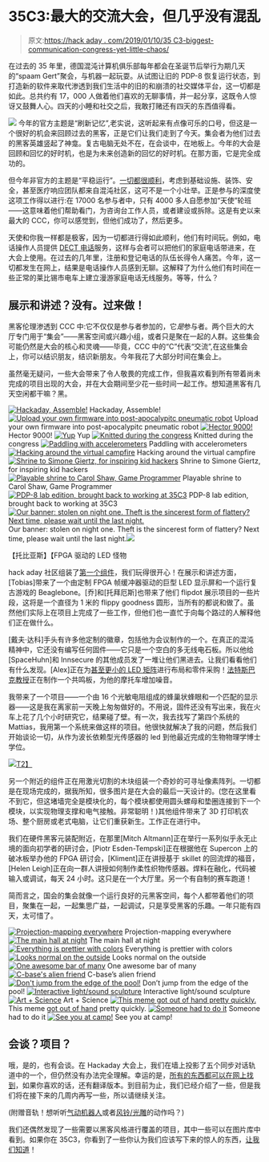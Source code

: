 # 35C3:最大的交流大会，但几乎没有混乱

> 原文:[https://hack aday . com/2019/01/10/35 C3-biggest-communication-congress-yet-little-chaos/](https://hackaday.com/2019/01/10/35c3-biggest-communication-congress-yet-little-chaos/)

在过去的 35 年里，德国混沌计算机俱乐部每年都会在圣诞节后举行为期几天的“spaam Gert”聚会，与机器一起玩耍。从试图让旧的 PDP-8 恢复运行状态，到打造新的软件来取代渗透到我们生活中的旧的和崩溃的社交媒体平台，这一切都是如此。总共约有 17，000 人做着他们喜欢的无聊事情，并一起分享，这既令人惊讶又鼓舞人心。四天的小睡和社交之后，我敢打赌还有四天的东西值得看。

[![](../Images/5679f326892b76bce444d0ede8198ec5.png)](https://hackaday.com/wp-content/uploads/2019/01/35c3_logo.png) 今年的官方主题是“刷新记忆”,老实说，这听起来有点像可乐的口号，但这是一个很好的机会来回顾过去的黑客，正是它们让我们走到了今天。集会者为他们过去的黑客英雄竖起了神龛。复古电脑无处不在，在会谈中，在地板上。今年的大会是回顾和回忆的好时机，也是为未来创造新的回忆的好时机。在那方面，它是完全成功的。

但今年非官方的主题是“平稳运行”。[一切都很顺利](https://media.ccc.de/v/35c3-9576-35c3_infrastructure_review)，考虑到基础设施、装饰、安全，甚至医疗响应团队都来自混沌社区，这可不是一个小壮举。正是参与的深度使这项工作得以进行:在 17000 名参与者中，只有 4000 多人自愿参加“天使”轮班——这意味着他们帮助看门，为咨询台工作人员，或者建设或拆除。这是有史以来最大的 CCC，你可以感觉到，但他们成功了，然后更多。

天使和你我一样都是极客，因为一切都进行得如此顺利，他们有时间玩。例如，电话操作人员提供 [DECT 电话](https://en.wikipedia.org/wiki/Digital_Enhanced_Cordless_Telecommunications)服务，这样与会者可以把他们的家庭电话带进来，在大会上使用。在过去的几年里，注册和登记电话的队伍长得令人痛苦。今年，这一切都发生在网上，结果是电话操作人员感到无聊。这解释了为什么他们有时间在一些正常的莱比锡市电车上建立漫游家庭电话无线服务。等等，什么？

## 展示和讲述？没有。过来做！

黑客伦理渗透到 CCC 中:它不仅仅是参与者参加的，它*是*参与者。两个巨大的大厅专门用于“集会”——黑客空间或兴趣小组，或者只是聚在一起的人群。这些集会可能仍然是大会的核心和灵魂——毕竟，CCC 中的“C”代表“交流”,在这些集会上，你可以结识朋友，结识新朋友。今年我花了大部分时间在集会上。

虽然毫无疑问，一些大会带来了令人敬畏的完成工作，但我喜欢看到所有带着尚未完成的项目出现的大会，并在大会期间至少花一些时间一起工作。想知道黑客有几天空闲都干嘛？黑。

 [![Hackaday, Assemble!](../Images/7caa4f08aaa2269f33c12ff4188a1f99.png "SONY DSC")](https://hackaday.com/2019/01/10/35c3-biggest-communication-congress-yet-little-chaos/sony-dsc-102/) Hackaday, Assemble! [![Upload your own firmware into post-apocalypitc pneumatic robot](../Images/0b1ae9937d2e0ef9023cded9bddfa3ca.png "img_20181227_203504")](https://hackaday.com/img_20181227_203504/) Upload your own firmware into post-apocalypitc pneumatic robot [![Hector 9000!](../Images/07bf3256b03c79e9cab37349163b89d2.png "dsc00885_thumbnail")](https://hackaday.com/dsc00885_thumbnail/) Hector 9000! [![Yup](../Images/94cc0bed533006f31dd04807f4ca0f74.png "dsc00910_bright")](https://hackaday.com/dsc00910_bright/) Yup [![Knitted during the congress](../Images/c4e13a5868f7ad110db1b459fadbb346.png "dsc00923_thumbnail")](https://hackaday.com/dsc00923_thumbnail/) Knitted during the congress [![Paddling with accelerometers](../Images/8d0a53a2934eeb84ffe9a945dcda2f7a.png "a07a5848")](https://hackaday.com/a07a5848/) Paddling with accelerometers [![Hacking around the virtual campfire](../Images/e674e0406075e37b7454e31808611da2.png "dsc00915_thumbnail")](https://hackaday.com/dsc00915_thumbnail/) Hacking around the virtual campfire [![Shrine to Simone Giertz, for inspiring kid hackers](../Images/0912684bfcecef4d1931f8ca495b97e3.png "dsc00912_thumbnail")](https://hackaday.com/dsc00912_thumbnail/) Shrine to Simone Giertz, for inspiring kid hackers [![Playable shrine to Carol Shaw, Game Programmer](../Images/227da9c19fe671c1a20a6a62087f27a4.png "dsc00925_bright_thumbnail")](https://hackaday.com/dsc00925_bright_thumbnail/) Playable shrine to Carol Shaw, Game Programmer [![PDP-8 lab edition, brought back to working at 35C3](../Images/493e9cd846f0ddf336c73714ebfb04d9.png "img_20181230_004707_thumbnail")](https://hackaday.com/img_20181230_004707_thumbnail/) PDP-8 lab edition, brought back to working at 35C3 [![Our banner: stolen on night one. Theft is the sincerest form of flattery? Next time, please wait until the last night.](../Images/7429b747f3c0c0fac18c81e2e44ce153.png "dscf1160_thumbnail")](https://hackaday.com/dscf1160_thumbnail-2/) Our banner: stolen on night one. Theft is the sincerest form of flattery? Next time, please wait until the last night.[![](../Images/f389c95445e887b7b94e0fc47a8c4add.png)](https://hackaday.com/wp-content/uploads/2019/01/dvxpjuywoaa1zrw.jpg) 

【托比亚斯】【FPGA 驱动的 LED 怪物

hack aday 社区组装了[第一个组件](https://hackaday.io/project/162413-hackaday-35c3)，我们玩得很开心！在展示和讲述方面，[Tobias]带来了一个由定制 FPGA 帧缓冲器驱动的巨型 LED 显示屏和一个运行复古游戏的 Beaglebone。[乔]和[托拜厄斯]也带来了他们 flipdot 展示项目的一些片段，这将是一个直径为 1 米的 flippy goodness 圆形，当所有的都说和做了。虽然他们实际上在项目上完成了一些工作，但他们也一直忙于向每个路过的人解释他们正在做什么。

[戴夫·达科]手头有许多他定制的徽章，包括他为会议制作的一个。在真正的混沌精神中，它还没有编写任何固件——它只是一个空白的多无线电石板。所以他给[SpaceHuhn]和 Innsecure 的其他成员发了一堆让他们黑进去。让我们看看他们有什么发现。[Alex]正在为[甚至更小的 LED 矩阵](https://hackaday.io/tinyledmatrix)进行布局和零件采购！[法特斯巴克教授](https://hackaday.io/professor)正在制作一个共鸣板，为他的摩托车增加噪音。

我带来了一个项目——一个由 16 个光敏电阻组成的蜂巢状蜂眼和一个匹配的显示器——这是我在离家前一天晚上匆匆做好的。不用说，固件还没有写出来，我在火车上花了几个小时研究它，结果碰了壁。有一次，我去找写了第四个系统的 Mattias，我用第一个系统来做这样的项目。他很快就解决了我的问题，然后我们开始谈论一切，从作为波长依赖型光传感器的 led 到他最近完成的生物物理学博士学位。

[![](../Images/91a8ecb545a700b2c5133182d2326867.png)T2】](https://hackaday.com/wp-content/uploads/2019/01/dsc00936.jpg)

另一个附近的组件正在用激光切割的木块组装一个奇妙的可寻址像素阵列。一切都是在现场完成的，据我所知，很多图片是在大会的最后一天设计的。(您在这里看不到它，但这堵墙完全是模块化的，每个模块都使用圆头螺母和垫圈连接到下一个模块，以实现物理支撑和电气接触。非常聪明！)其他组件带来了 3D 打印机农场、整个厨房或老式电脑，让它们重获新生。工作正在进行中。

我们在硬件黑客元装配附近，在那里[Mitch Altmann]正在举行一系列似乎永无止境的面向初学者的研讨会，[Piotr Esden-Tempski]正在根据他在 Supercon 上的破冰板举办他的 FPGA 研讨会，[Kliment]正在讲授基于 skillet 的回流焊的福音，[Helen Leigh]正在向一群人讲授如何制作柔性织物传感器。焊料在融化，代码被输入或调试，每天 24 小时。这只是在一个大厅里。另一个有自制的赛车跑道！

简而言之，国会的集会就像一个运行良好的元黑客空间，每个人都带着他们的项目，聚集在一起，一起集思广益，一起调试，只是享受黑客的乐趣。一年只能有四天，太可惜了。

 [![Projection-mapping everywhere](../Images/de8b05a7b9fc7c9bb26ae7179eae79c8.png "SONY DSC")](https://hackaday.com/sony-dsc-92/) Projection-mapping everywhere [![The main hall at night](../Images/0643dd35b4abfaa093545142d85464c5.png "SONY DSC")](https://hackaday.com/sony-dsc-90/) The main hall at night [![Everything is prettier with colors](../Images/d741abd2d9c6dad2c804cdda62548150.png "SONY DSC")](https://hackaday.com/sony-dsc-89/) Everything is prettier with colors [![Looks normal on the outside](../Images/a8989b1c2f2f27b6ccb458ef411d22f0.png "SONY DSC")](https://hackaday.com/sony-dsc-100/) Looks normal on the outside [![One awesome bar of many](../Images/8e9077fdcdd7d78dd34649795cfd76f6.png "SONY DSC")](https://hackaday.com/sony-dsc-93/) One awesome bar of many [![C-base's alien friend](../Images/4b801f6e3cbfa83053e9da133ee74410.png "SONY DSC")](https://hackaday.com/sony-dsc-94/) C-base’s alien friend [![Don't jump from the edge of the pool!](../Images/71f9721cacc2687709732db503a96e84.png "SONY DSC")](https://hackaday.com/sony-dsc-98/) Don’t jump from the edge of the pool! [![Interactive light/sound sculpture](../Images/5a1737712359a049d47a18f664da4ea5.png "dsc00918_bright")](https://hackaday.com/dsc00918_bright/) Interactive light/sound sculpture [![Art + Science](../Images/e6277a1c9285c9ec7d1e6422d6436a8a.png "SONY DSC")](https://hackaday.com/sony-dsc-97/) Art + Science [![This meme got out of hand pretty quickly.](../Images/0b0ba2faaba64f69e8dc059bf562e965.png "img_20181230_111622")](https://hackaday.com/img_20181230_111622/) This meme [got out of hand](https://ctrlcreep.github.io/35c3/) pretty quickly. [![Someone had to do it](../Images/a3bc22c3f3c08dc53ff2ae5191891613.png "usemorebandwidth")](https://hackaday.com/usemorebandwidth/) Someone had to do it [![See you at camp!](../Images/e9590056cfd961eb1fbe3f03214e7a62.png "img_20181229_135156")](https://hackaday.com/img_20181229_135156/) See you at camp!

## 会谈？项目？

哦，是的，也有会谈。在 Hackaday 大会上，我们在墙上投影了五个同步对话轨道中的一个，但仍然没有办法完全理解。幸运的是，[所有的东西都可以在网上找到](https://media.ccc.de/c/35c3)，如果你喜欢的话，还有翻译版本。到目前为止，我们已经介绍了一些，但是我们将在接下来的几周内再写一些，所以请继续关注。

(附赠音轨！想听听[气动机器人](https://hackaday.com/wp-content/uploads/2019/01/robot_march.mp3)或者[风铃/光雕](https://hackaday.com/wp-content/uploads/2019/01/bells.mp3)的动作吗？)

我们还偶然发现了一些需要以黑客风格进行覆盖的项目，其中一些可以在图片库中看到。如果你在 35C3，你看到了一些你认为我们应该写下来的惊人的东西，[让我们知道](https://hackaday.com/submit-a-tip/)！